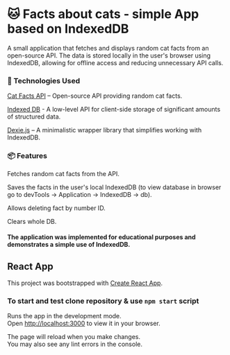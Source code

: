 # 🐱 Facts about cats - simple App based on IndexedDB

A small application that fetches and displays random cat facts from an open-source API. The data is stored locally in the user's browser using IndexedDB, allowing for offline access and reducing unnecessary API calls.

### 🔧 Technologies Used

[Cat Facts API](https://catfact.ninja/) – Open-source API providing random cat facts.

[Indexed DB](https://developer.mozilla.org/en-US/docs/Web/API/IndexedDB_API) - A low-level API for client-side storage of significant amounts of structured data.

[Dexie.js](https://dexie.org/) – A minimalistic wrapper library that simplifies working with IndexedDB.

### 📦 Features

Fetches random cat facts from the API.

Saves the facts in the user's local IndexedDB (to view database in browser go to devTools -> Application -> IndexedDB -> db).

Allows deleting fact by number ID.

Clears whole DB.

#### The application was implemented for educational purposes and demonstrates a simple use of IndexedDB.


## React App

This project was bootstrapped with [Create React App](https://github.com/facebook/create-react-app).

### To start and test clone repository & use `npm start` script

Runs the app in the development mode.\
Open [http://localhost:3000](http://localhost:3000) to view it in your browser.

The page will reload when you make changes.\
You may also see any lint errors in the console.
